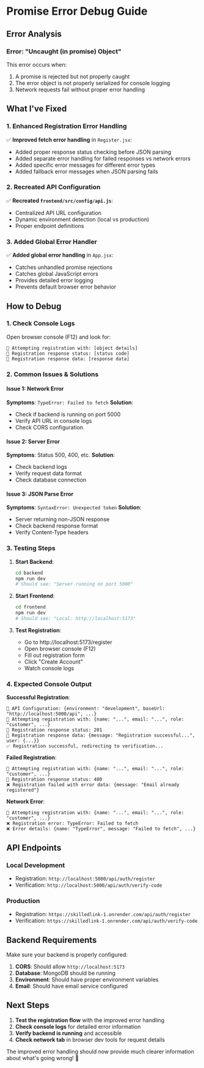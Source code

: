 # Promise Error Debug Guide

## Error Analysis

### **Error: "Uncaught (in promise) Object"**
This error occurs when:
1. A promise is rejected but not properly caught
2. The error object is not properly serialized for console logging
3. Network requests fail without proper error handling

## What I've Fixed

### **1. Enhanced Registration Error Handling**
✅ **Improved fetch error handling** in `Register.jsx`:
- Added proper response status checking before JSON parsing
- Added separate error handling for failed responses vs network errors
- Added specific error messages for different error types
- Added fallback error messages when JSON parsing fails

### **2. Recreated API Configuration**
✅ **Recreated `frontend/src/config/api.js`**:
- Centralized API URL configuration
- Dynamic environment detection (local vs production)
- Proper endpoint definitions

### **3. Added Global Error Handler**
✅ **Added global error handling** in `App.jsx`:
- Catches unhandled promise rejections
- Catches global JavaScript errors
- Provides detailed error logging
- Prevents default browser error behavior

## How to Debug

### **1. Check Console Logs**
Open browser console (F12) and look for:
```
🚀 Attempting registration with: [object details]
📡 Registration response status: [status code]
📡 Registration response data: [response data]
```

### **2. Common Issues & Solutions**

#### **Issue 1: Network Error**
**Symptoms**: `TypeError: Failed to fetch`
**Solution**: 
- Check if backend is running on port 5000
- Verify API URL in console logs
- Check CORS configuration

#### **Issue 2: Server Error**
**Symptoms**: Status 500, 400, etc.
**Solution**:
- Check backend logs
- Verify request data format
- Check database connection

#### **Issue 3: JSON Parse Error**
**Symptoms**: `SyntaxError: Unexpected token`
**Solution**:
- Server returning non-JSON response
- Check backend response format
- Verify Content-Type headers

### **3. Testing Steps**

1. **Start Backend**:
   ```bash
   cd backend
   npm run dev
   # Should see: "Server running on port 5000"
   ```

2. **Start Frontend**:
   ```bash
   cd frontend
   npm run dev
   # Should see: "Local: http://localhost:5173"
   ```

3. **Test Registration**:
   - Go to http://localhost:5173/register
   - Open browser console (F12)
   - Fill out registration form
   - Click "Create Account"
   - Watch console logs

### **4. Expected Console Output**

**Successful Registration**:
```
🔧 API Configuration: {environment: "development", baseUrl: "http://localhost:5000/api", ...}
🚀 Attempting registration with: {name: "...", email: "...", role: "customer", ...}
📡 Registration response status: 201
📡 Registration response data: {message: "Registration successful...", user: {...}}
✅ Registration successful, redirecting to verification...
```

**Failed Registration**:
```
🚀 Attempting registration with: {name: "...", email: "...", role: "customer", ...}
📡 Registration response status: 400
❌ Registration failed with error data: {message: "Email already registered"}
```

**Network Error**:
```
🚀 Attempting registration with: {name: "...", email: "...", role: "customer", ...}
❌ Registration error: TypeError: Failed to fetch
❌ Error details: {name: "TypeError", message: "Failed to fetch", ...}
```

## API Endpoints

### **Local Development**
- Registration: `http://localhost:5000/api/auth/register`
- Verification: `http://localhost:5000/api/auth/verify-code`

### **Production**
- Registration: `https://skilledlink-1.onrender.com/api/auth/register`
- Verification: `https://skilledlink-1.onrender.com/api/auth/verify-code`

## Backend Requirements

Make sure your backend is properly configured:

1. **CORS**: Should allow `http://localhost:5173`
2. **Database**: MongoDB should be running
3. **Environment**: Should have proper environment variables
4. **Email**: Should have email service configured

## Next Steps

1. **Test the registration flow** with the improved error handling
2. **Check console logs** for detailed error information
3. **Verify backend is running** and accessible
4. **Check network tab** in browser dev tools for request details

The improved error handling should now provide much clearer information about what's going wrong! 🎉
